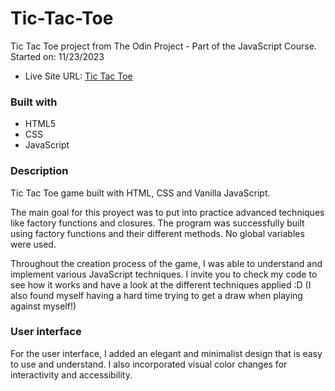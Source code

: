 # Tic-Tac-Toe

Tic Tac Toe project from The Odin Project - Part of the JavaScript Course. Started on: 11/23/2023

- Live Site URL: [Tic Tac Toe](https://chinchilla15.github.io/tic-tac-toe/)

### Built with

- HTML5 
- CSS 
- JavaScript

### Description
Tic Tac Toe game built with HTML, CSS and Vanilla JavaScript. 

The main goal for this proyect was to put into practice advanced techniques like factory functions and closures. 
The program was successfully built using factory functions and their different methods. No global variables were used.

Throughout the creation process of the game, I was able to understand and implement various JavaScript techniques. I invite you to check my code to see how it works and have a look at the different techniques applied :D
(I also found myself having a hard time trying to get a draw when playing against myself!)

### User interface
For the user interface, I added an elegant and minimalist design that is easy to use and understand.  I also incorporated visual color changes for interactivity and accessibility.